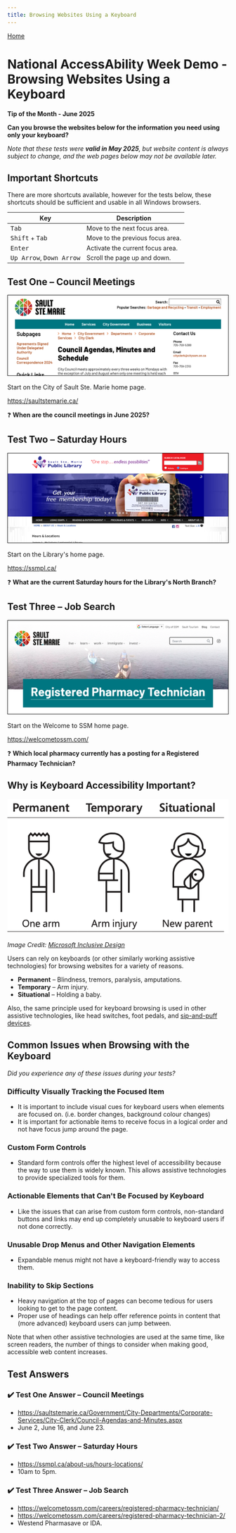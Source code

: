 ```yaml
---
title: Browsing Websites Using a Keyboard
---
```


[Home](https://cityssm.github.io/tip-of-the-month/)

# National AccessAbility Week Demo - Browsing Websites Using a Keyboard

**Tip of the Month - June 2025**

**Can you browse the websites below for the information you need using only your keyboard?**

_Note that these tests were **valid in May 2025**, but website content is always subject to change, and the web pages below may not be available later._

## Important Shortcuts

There are more shortcuts available, however for the tests below, these shortcuts should be sufficient and usable in all Windows browsers.

| Key                                        | Description                      |
| ------------------------------------------ | -------------------------------- |
| <kbd>Tab</kbd>                             | Move to the next focus area.     |
| <kbd>Shift</kbd> + <kbd>Tab</kbd>          | Move to the previous focus area. |
| <kbd>Enter</kbd>                           | Activate the current focus area. |
| <kbd>Up Arrow</kbd>, <kbd>Down Arrow</kbd> | Scroll the page up and down.     |

## Test One – Council Meetings

![Final Sault Ste. Marie Screenshot](./saultstemarie.png)

Start on the City of Sault Ste. Marie home page.

<https://saultstemarie.ca/>

❓ **When are the council meetings in June 2025?**

## Test Two – Saturday Hours

![Final Library Screenshot](./library.png)

Start on the Library's home page.

<https://ssmpl.ca/>

❓ **What are the current Saturday hours for the Library's North Branch?**

## Test Three – Job Search

![Final Welcome to SSM Screenshot](./welcomeToSsm.png)

Start on the Welcome to SSM home page.

<https://welcometossm.com/>

❓ **Which local pharmacy currently has a posting for a Registered Pharmacy Technician?**

## Why is Keyboard Accessibility Important?

![Example Permanent, Temporary, and Situational Scenarios Affecting Touch](./touch.png)

_Image Credit: [Microsoft Inclusive Design](https://inclusive.microsoft.design/)_

Users can rely on keyboards (or other similarly working assistive technologies) for browsing websites for a variety of reasons.

- **Permanent** – Blindness, tremors, paralysis, amputations.
- **Temporary** – Arm injury.
- **Situational** – Holding a baby.

Also, the same principle used for keyboard browsing is used in other assistive technologies,
like head switches, foot pedals, and [sip-and-puff devices](https://en.wikipedia.org/wiki/Sip-and-puff).

## Common Issues when Browsing with the Keyboard

_Did you experience any of these issues during your tests?_

### Difficulty Visually Tracking the Focused Item

- It is important to include visual cues for keyboard users when elements are focused on. (i.e. border changes, background colour changes)
- It is important for actionable items to receive focus in a logical order and not have focus jump around the page.

### Custom Form Controls

- Standard form controls offer the highest level of accessibility because the way to use them is widely known. This allows assistive technologies to provide specialized tools for them.

### Actionable Elements that Can't Be Focused by Keyboard

- Like the issues that can arise from custom form controls, non-standard buttons and links may end up completely unusable to keyboard users if not done correctly.

### Unusable Drop Menus and Other Navigation Elements

- Expandable menus might not have a keyboard-friendly way to access them.

### Inability to Skip Sections

- Heavy navigation at the top of pages can become tedious for users looking to get to the page content.
- Proper use of headings can help offer reference points in content that (more advanced) keyboard users can jump between.

Note that when other assistive technologies are used at the same time, like screen readers, the number of things to consider when making good, accessible web content increases.

## Test Answers

### ✔️ Test One Answer – Council Meetings

- <https://saultstemarie.ca/Government/City-Departments/Corporate-Services/City-Clerk/Council-Agendas-and-Minutes.aspx>
- June 2, June 16, and June 23.

### ✔️ Test Two Answer – Saturday Hours

- <https://ssmpl.ca/about-us/hours-locations/>
- 10am to 5pm.

### ✔️ Test Three Answer – Job Search

- <https://welcometossm.com/careers/registered-pharmacy-technician/>
- <https://welcometossm.com/careers/registered-pharmacy-technician-2/>
- Westend Pharmasave or IDA.

